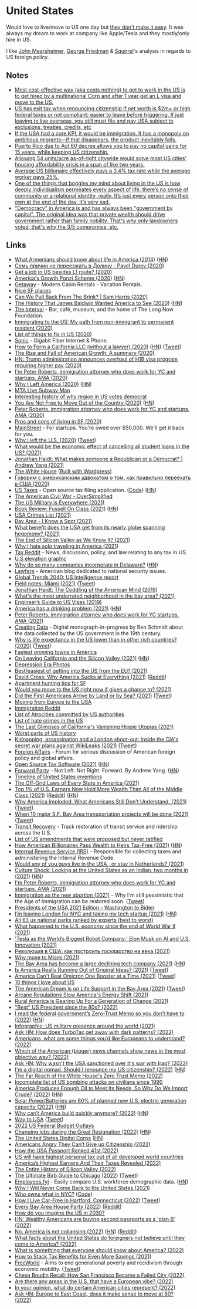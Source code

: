 # United States

Would love to live/move to US one day but [they don't make it easy](https://twitter.com/Noahpinion/status/1520132242672029696). It was always my dream to work at company like Apple/Tesla and they mostly/only hire in US.

I like [John Mearsheimer](https://www.youtube.com/results?search_query=John+Mearsheimer), [George Friedman](https://twitter.com/george_friedman) & [Squirrel](https://twitter.com/zei_squirrel)'s analysis in regards to US foreign policy.

## Notes

- [Most cost-effective way (aka costs nothing) to get to work in the US is to get hired by a multinational Corp and after 1 year get an L visa and move to the US.](https://twitter.com/copyconstruct/status/1280953429527900160)
- [US has exit tax when renouncing citizenship if net worth is $2m+ or high federal taxes or not compliant; easier to leave before triggering. If just leaving to live overseas, you still must file and pay USA subject to exclusions, treaties, credits, etc](https://twitter.com/nomadcapitalist/status/1454574254566019080)
- [If the USA had a core KPI, it would be immigration. It has a monopoly on ambitious migrants—if that disappears, the product inevitably fails.](https://twitter.com/cpaik/status/1459534475042435083)
- [Puerto Rico due to Act 60 decree allows you to pay no capital gains for 15 years, while keeping US citizenship.](https://www.reddit.com/r/fatFIRE/comments/rj6iju/moving_form_switzerland_to_the_beautiful_united/)
- [Allowing 54 units/acre as-of-right citywide would solve most US cities' housing affordability crisis in a span of like two years.](https://twitter.com/mnolangray/status/1515081757883731971)
- [Average US billionaire effectively pays a 3.4% tax rate while the average worker pays 25%.](https://twitter.com/JoshuaPotash/status/1516078047740502026)
- [One of the things that boggles my mind about living in the US is how deeply individualism permeates every aspect of life. there’s no sense of community or a relational identity, really. It’s just every person onto their own at the end of the day. It’s very sad.](https://twitter.com/most_opppressed/status/1516802246087950338)
- ["Democracy" in America is and has always been "government by capital". The original idea was that private wealth should drive government rather than family nobility. That's why only landowners voted, that's why the 3/5 compromise, etc.](https://twitter.com/izs/status/1521467530098864128)

## Links

- [What Armenians should know about life in America (2014)](https://likewise.am/2014/12/26/what-armenians-should-know-about-life-in-america/) ([HN](https://news.ycombinator.com/item?id=22777745))
- [Семь причин не переезжать в Долину - Pavel Durov (2020)](https://te.legra.ph/7-prichin-ne-pereezzhat-v-Kremnievuyu-dolinu-05-07)
- [Get a job in US besides L1 route? (2020)](https://www.reddit.com/r/cscareerquestionsEU/comments/ggbzkk/is_there_anyone_here_who_got_a_job_in_the_us/)
- [America's Growth Ponzi Scheme (2020)](https://www.strongtowns.org/journal/2020/5/14/americas-growth-ponzi-scheme-md2020) ([HN](https://news.ycombinator.com/item?id=23222191))
- [Getaway](https://getaway.house/) - Modern Cabin Rentals - Vacation Rentals.
- [Nice SF places](https://akilian.com/places/)
- [Can We Pull Back From The Brink? | Sam Harris (2020)](https://samharris.org/can-pull-back-brink/)
- [The History That James Baldwin Wanted America to See (2020)](https://www.newyorker.com/books/page-turner/the-history-that-james-baldwin-wanted-america-to-see) ([HN](https://news.ycombinator.com/item?id=23584298))
- [The Interval](https://theinterval.org/) - Bar, café, museum, and the home of The Long Now Foundation.
- [Immigrating to the US: My path from non-immigrant to permanent resident (2020)](https://blog.maximeheckel.com/posts/immigrating-to-the-us-my-path)
- [List of things to fix in US (2020)](https://www.reddit.com/r/EverythingScience/comments/hniy7v/the_us_is_deporting_scientists_im_one_of_them/fxctulk)
- [Sonic](https://www.sonic.com/) - Gigabit Fiber Internet & Phone.
- [How to Form a California LLC (without a lawyer) (2020)](https://feross.org/form-california-llc/) ([HN](https://news.ycombinator.com/item?id=24487937)) ([Tweet](https://twitter.com/feross/status/1306014643471683585))
- [The Rise and Fall of American Growth: A summary (2020)](https://rootsofprogress.org/summary-the-rise-and-fall-of-american-growth)
- [HN: Trump administration announces overhaul of H1B visa program requiring higher pay (2020)](https://news.ycombinator.com/item?id=24702393)
- [I'm Peter Roberts, immigration attorney who does work for YC and startups. AMA (2020)](https://news.ycombinator.com/item?id=24730450)
- [Why I Left America (2020)](https://www.theatlantic.com/ideas/archive/2020/10/american-emigre/616705/) ([HN](https://news.ycombinator.com/item?id=24777278))
- [MTA Live Subway Map](https://map.mta.info/)
- [Interesting history of why region in US votes democrat](https://twitter.com/latifnasser/status/1323333293467525126)
- [You Are Not Free to Move Out of the Country (2020)](https://www.currentaffairs.org/2020/11/you-are-not-free-to-move-out-of-the-country) ([HN](https://news.ycombinator.com/item?id=25068594))
- [Peter Roberts, immigration attorney who does work for YC and startups. AMA (2020)](https://news.ycombinator.com/item?id=23940345)
- [Pros and cons of living in SF (2020)](https://twitter.com/wongmjane/status/1330894344228749314)
- [MainStreet](https://mainstreet.us/) - For startups. You're owed over $50,000. We'll get it back for you.
- [Why I left the U.S. (2020)](https://arslan.io/2020/12/20/why-i-left-the-us/) ([Tweet](https://twitter.com/fatih/status/1340662798175580163))
- [What would be the economic effect of cancelling all student loans in the US? (2021)](https://www.reddit.com/r/AskEconomics/comments/kwqu5c/what_would_be_the_economic_effect_of_cancelling/)
- [Jonathan Haidt: What makes someone a Republican or a Democrat? | Andrew Yang (2021)](https://www.youtube.com/watch?v=gjufYwIbITw)
- [The White House](https://www.whitehouse.gov/) ([Built with Wordpress](https://ma.tt/2021/01/new-whitehouse-gov/))
- [Говорим с американским адвокатом о том, как правильно переехать в США (2020)](https://www.youtube.com/watch?v=Ke8I541K2QY)
- [US Taxes](https://ustaxes.org/info) - Open source tax filing application. ([Code](https://github.com/thegrims/UsTaxes)) ([HN](https://news.ycombinator.com/item?id=26138446))
- [The American Civil War - OverSimplified](https://www.youtube.com/watch?v=tsxmyL7TUJg)
- [The US Military is Everywhere (2021)](https://www.youtube.com/watch?v=-YR2TxHkb4c)
- [Book Review: Fussell On Class (2021)](https://astralcodexten.substack.com/p/book-review-fussell-on-class) ([HN](https://news.ycombinator.com/item?id=26351913))
- [USA Crimes List (2021)](https://www.reddit.com/r/Sino/comments/m162i1/the_usa_will_inevitably_collapse_under_the_weight/)
- [Bay Area - I Know a Spot (2021)](https://iknowaspot.substack.com/p/bay-area)
- [What benefit does the USA get from its nearly globe spanning hegemony? (2021)](https://www.reddit.com/r/geopolitics/comments/m4ceyu/question_what_benefit_does_the_usa_get_from_its/)
- [The End of Silicon Valley as We Know It? (2021)](https://www.oreilly.com/radar/the-end-of-silicon-valley-as-we-know-it/)
- [Why I hate solo traveling in America (2021)](https://www.reddit.com/r/solotravel/comments/me6ph2/why_i_hate_solo_travelling_in_america/)
- [Tax Reddit](https://www.reddit.com/r/tax/) - News, discussion, policy, and law relating to any tax in US.
- [U.S elevation graphic](https://twitter.com/milehigherjoel/status/1378466795053477890)
- [Why do so many companies incorporate in Delaware?](https://thehustle.co/why-delaware-is-the-sexiest-place-in-america-to-incorporate-a-company/) ([HN](https://news.ycombinator.com/item?id=26770454))
- [Lawfare](https://www.lawfareblog.com/) - American blog dedicated to national security issues.
- [Global Trends 2040: US Intelligence report](https://www.dni.gov/files/ODNI/documents/assessments/GlobalTrends_2040.pdf)
- [Field notes: Miami (2021)](https://devonzuegel.com/post/field-notes-miami) ([Tweet](https://twitter.com/zebulgar/status/1384986967218216962))
- [Jonathan Haidt: The Coddling of the American Mind (2019)](https://www.youtube.com/watch?v=3b3Ob4CK4Xs)
- [What's the most underrated neighborhood in the bay area? (2021)](https://twitter.com/pitdesi/status/1396886135381532672)
- [Engineer’s Guide to US Visas (2019)](https://underdog.io/blog/engineers-guide-to-us-visas)
- [America has a drinking problem (2021)](https://www.theatlantic.com/magazine/archive/2021/07/america-drinking-alone-problem/619017/) ([HN](https://news.ycombinator.com/item?id=27357592))
- [Peter Roberts, immigration attorney who does work for YC startups. AMA (2021)](https://news.ycombinator.com/item?id=27560781)
- [Creating Data](http://creatingdata.us/) - Digital monograph-in-progress by Ben Schmidt about the data collected by the US government in the 19th century.
- [Why is life expectancy in the US lower than in other rich countries? (2020)](https://ourworldindata.org/us-life-expectancy-low) ([Tweet](https://twitter.com/SamHarrisOrg/status/1408214964221792260))
- [Fastest growing towns in America](https://boomtowns.app/)
- [On Leaving California and the Silicon Valley (2021)](https://bartwronski.com/2021/06/28/on-leaving-california-and-the-silicon-valley/) ([HN](https://news.ycombinator.com/item?id=27888097))
- [Depression Era Photos](https://twitter.com/blestcrone)
- [Best/easiest of getting into the US from the EU? (2021)](https://www.reddit.com/r/cscareerquestionsEU/comments/ox0ip2/whats_the_besteasiest_of_getting_into_the_us_from/)
- [David Cross: Why America Sucks at Everything (2021)](https://www.youtube.com/watch?v=aNghg1Y-WIc) ([Reddit](https://www.reddit.com/r/videos/comments/p0y18p/david_cross_why_america_sucks/))
- [Apartment hunting tips for SF](https://twitter.com/nikolasklein/status/1425391214963085314)
- [Would you move to the US right now if given a chance to? (2021)](https://www.reddit.com/r/AskUK/comments/p8o4iw/would_you_move_to_the_us_right_now_if_given_a/)
- [Did the First Americans Arrive by Land or by Sea? (2021)](https://www.theatlantic.com/magazine/archive/2021/10/prehistoric-america-atlantis/619819/) ([Tweet](https://twitter.com/andersen/status/1435243652310241291))
- [Moving from Europe to the USA](https://www.reddit.com/r/IWantOut/comments/1bjcio/moving_from_europe_to_the_usa/)
- [Immigration Reddit](https://www.reddit.com/r/immigration/)
- [List of Atrocities committed by US authorities](https://dessalines.github.io/essays/us_atrocities.html)
- [List of hate crimes in the US](https://dessalines.github.io/essays/us_hate_crimes.html)
- [The Last Glimpses of California's Vanishing Hippie Utopias (2021)](https://www.gq.com/story/californias-vanishing-hippie-utopias)
- [Worst parts of US history](https://twitter.com/isaiah_bb/status/1442205678131687432)
- [Kidnapping, assassination and a London shoot-out: Inside the CIA's secret war plans against WikiLeaks (2021)](https://news.yahoo.com/kidnapping-assassination-and-a-london-shoot-out-inside-the-ci-as-secret-war-plans-against-wiki-leaks-090057786.html) ([Tweet](https://twitter.com/chrislhayes/status/1442338530429227009))
- [Foreign Affairs](https://www.foreignaffairs.com/) - Forum for serious discussion of American foreign policy and global affairs.
- [Open Source Tax Software (2021)](http://ctskennerton.github.io/2021/08/30/open-source-tax-software/) ([HN](https://news.ycombinator.com/item?id=28755034))
- [Forward Party](https://www.forwardparty.com/) - Not Left. Not Right. Forward. By Andrew Yang. ([HN](https://news.ycombinator.com/item?id=28766825))
- [Timeline of United States inventions](https://en.wikipedia.org/wiki/Timeline_of_United_States_inventions)
- [The Off-Grid Laws of Every State in America (2021)](https://www.primalsurvivor.net/living-off-grid-legal/)
- [Top 1% of U.S. Earners Now Hold More Wealth Than All of the Middle Class (2021)](https://www.bloomberg.com/news/articles/2021-10-08/top-1-earners-hold-more-wealth-than-the-u-s-middle-class) ([Reddit](https://www.reddit.com/r/Economics/comments/q5dub2/top_1_of_us_earners_now_hold_more_wealth_than_all/)) ([HN](https://news.ycombinator.com/item?id=28826646))
- [Why America Imploded. What Americans Still Don’t Understand. (2021)](https://eand.co/why-america-imploded-d52db893acc6) ([Tweet](https://twitter.com/smdiehl/status/1447838693839024132))
- [When 10 major S.F. Bay Area transportation projects will be done (2021)](https://www.sfchronicle.com/projects/2021/sf-bay-area-transportation-projects/) ([Tweet](https://twitter.com/chrisarvinsf/status/1450835293209194507))
- [Transit Recovery](https://transitrecovery.com/) - Track restoration of transit service and ridership across the U.S.
- [List of US amendments that were proposed but never ratified](https://twitter.com/radicalpragmat1/status/1450514588005457920)
- [How American Billionaires Pass Wealth to Heirs Tax-Free (2021)](https://www.bloomberg.com/features/how-billionaires-pass-wealth-to-heirs-tax-free-2021/) ([HN](https://news.ycombinator.com/item?id=29001788))
- [Internal Revenue Service (IRS)](https://www.irs.gov/) - Responsible for collecting taxes and administering the Internal Revenue Code.
- [Would any of you guys live in the USA , or stay in Netherlands? (2021)](https://www.reddit.com/r/Netherlands/comments/qjmds0/would_any_of_you_guys_live_in_the_usa_or_stay_in/)
- [Culture Shock: Looking at the United States as an Indian, two months in (2021)](https://siddhesh.substack.com/p/culture-shock) ([HN](https://news.ycombinator.com/item?id=29073899))
- [I'm Peter Roberts, immigration attorney who does work for YC and startups. AMA (2021)](https://news.ycombinator.com/item?id=29200687)
- [Immigration as the new abortion (2021)](https://noahpinion.substack.com/p/immigration-as-the-new-abortion) - Why I'm still pessimistic that the Age of Immigration can be restored soon. ([Tweet](https://twitter.com/Noahpinion/status/1459339040507920390))
- [Presidents of the USA 2021 Edition - Washington to Biden](https://www.youtube.com/watch?v=WF7OTl60cHE)
- [I’m leaving London for NYC and taking my tech startup (2021)](https://sifted.eu/articles/brexit-london-new-york-leaving/) ([HN](https://news.ycombinator.com/item?id=29316357))
- [All 63 us national parks ranked by experts (best to worst)](https://morethanjustparks.com/national-parks-ranked/)
- [What happened to the U.S. economy since the end of World War II (2021)](https://www.collaborativefund.com/blog/how-this-all-happened/)
- ['Tesla as the World’s Biggest Robot Company:' Elon Musk on AI and U.S. Innovation (2021)](https://www.youtube.com/watch?v=lSD_vpfikbE)
- [Революция в США: как построить государство на века (2021)](https://www.youtube.com/watch?v=HvydAXhi8pQ)
- [Why move to Miami (2021)](https://twitter.com/lpolovets/status/1471461238014033922)
- [The Bay Area has become a large declining tech company (2021)](http://www.yared.com/2021/12/the-entire-bay-area-has-become-large.html) ([HN](https://news.ycombinator.com/item?id=29595614))
- [Is America Really Running Out of Original Ideas? (2021)](https://www.theatlantic.com/ideas/archive/2021/12/america-really-running-out-original-ideas/621055/) ([Tweet](https://twitter.com/DKThomp/status/1472947306634821648))
- [America Can't Beat Omicron One Booster at a Time (2021)](https://www.theatlantic.com/health/archive/2021/12/america-omicron-variant-surge-booster/621027/) ([Tweet](https://twitter.com/edyong209/status/1474080740094717964))
- [10 things I love about US](https://twitter.com/amasad/status/1475933656078114817)
- [The American Dream is on Life Support in the Bay Area (2021)](https://hariraghavan.com/0090c2645d2f4cbda95cc6cdbeec46e3) ([Tweet](https://twitter.com/garrytan/status/1475865310527778823))
- [Arcane Regulations Slow America's Energy Shift (2021)](https://austinvernon.site/blog/renewablesregulatory.html)
- [Rural America is Gearing Up For a Generation of Change (2021)](https://austinvernon.site/blog/ruralfuture.html)
- ["Best" US President since the 80s? (2022)](https://www.reddit.com/r/PoliticalDiscussion/comments/scwv4u/in_your_opinion_who_has_been_the_best_us/)
- [I read the federal government’s Zero-Trust Memo so you don’t have to (2022)](https://www.bastionzero.com/blog/i-read-the-federal-governments-zero-trust-memo-so-you-dont-have-to) ([HN](https://news.ycombinator.com/item?id=30101411))
- [Infographic: US military presence around the world (2021)](https://www.aljazeera.com/news/2021/9/10/infographic-us-military-presence-around-the-world-interactive)
- [Ask HN: How does TurboTax get away with dark patterns? (2022)](https://news.ycombinator.com/item?id=30409523)
- [Americans, what are some things you’d like Europeans to understand? (2022)](https://www.reddit.com/r/AskAnAmerican/comments/sx930u/americans_what_are_some_things_youd_like/)
- [Which of the American (bigger) news channels show news in the most objective way? (2022)](https://www.reddit.com/r/AskAnAmerican/comments/t2uiyy/which_of_the_american_bigger_news_channels_show/)
- [Ask HN: Why wasn't the USA sanctioned over it's war with Iraq? (2022)](https://news.ycombinator.com/item?id=30527361)
- [I'm a digital nomad. Should I renounce my US citizenship? (2022)](https://fireshouter.substack.com/p/im-a-digital-nomad-should-i-renounce) ([HN](https://news.ycombinator.com/item?id=30537515))
- [The Far Reach of the White House's Zero Trust Memo (2022)](https://www.pomerium.com/blog/white-house-zt-memo/)
- [Incomplete list of US bombing attacks on civilians since 1990](https://twitter.com/queeralamode/status/1499774998591926274)
- [America Produces Enough Oil to Meet Its Needs, So Why Do We Import Crude? (2022)](https://www.nasdaq.com/articles/america-produces-enough-oil-to-meet-its-needs-so-why-do-we-import-crude) ([HN](https://news.ycombinator.com/item?id=30602060))
- [Solar Power/Batteries are 60% of planned new U.S. electric generation capacity (2022)](https://www.eia.gov/todayinenergy/detail.php?id=51518) ([HN](https://news.ycombinator.com/item?id=30597672))
- [Why can’t America build quickly anymore? (2022)](https://fullstackeconomics.com/why-america-cant-build-big-things-any-more/) ([HN](https://news.ycombinator.com/item?id=30734062))
- [Way to USA](https://waytousa.org/) ([Tweet](https://twitter.com/AlexSukhorukov_/status/1506293063345393682))
- [2022 US Federal Budget Outlays](https://observablehq.com/@john-guerra/us-federal-budget-outlays)
- [Changing jobs during the Great Resignation (2022)](https://www.adamconrad.dev/blog/changing-jobs-during-the-great-resignation/) ([HN](https://news.ycombinator.com/item?id=30959875))
- [The United States Digital Corps](https://digitalcorps.gsa.gov/about/) ([HN](https://news.ycombinator.com/item?id=30958919))
- [Americans Angry They Can’t Give up Citizenship (2022)](https://www.youtube.com/watch?v=4EQ8Z1aN2Cc)
- [How the USA Passport Ranked 41st (2022)](https://www.youtube.com/watch?v=8Bbo5FabtvA)
- [US will have highest personal tax out of all developed world countries](https://www.youtube.com/watch?v=kyPdcnkWgL8)
- [America’s Highest Earners And Their Taxes Revealed (2022)](https://projects.propublica.org/americas-highest-incomes-and-taxes-revealed/)
- [The Entire History of Silicon Valley (2022)](https://www.youtube.com/watch?v=hpLUFQfwYVY)
- [The Ultimate Birb Guide to Chicago (2022)](https://birb.substack.com/p/the-ultimate-birb-guide-to-chicago?s=r) ([Tweet](https://twitter.com/Bonecondor/status/1516216998836977666))
- [Employees.fyi](https://employees.fyi/) - Easily compare U.S. workforce demographic data. ([HN](https://news.ycombinator.com/item?id=31062815))
- [Why I Will Never Come Back to the United States (2021)](https://www.youtube.com/watch?v=2Zr7j41a8X0)
- [Who owns what in NYC?](https://whoownswhat.justfix.nyc/en/) ([Code](https://github.com/JustFixNYC/who-owns-what))
- [How I Live Car-Free in Hartford, Connecticut (2022)](https://www.vice.com/en/article/g5qe97/how-i-live-car-free-in-hartford-connecticut) ([Tweet](https://twitter.com/A_W_Gordon/status/1517508933375741953))
- [Every Bay Area House Party (2022)](https://astralcodexten.substack.com/p/every-bay-area-house-party?s=r) ([Reddit](https://www.reddit.com/r/slatestarcodex/comments/uhvf96/every_bay_area_house_party/))
- [How do you imagine the US in 2030?](https://www.reddit.com/r/AskAnAmerican/comments/ui6e55/how_do_you_imagine_the_us_in_2030/)
- [HN: Wealthy Americans are buying second passports as a 'plan B' (2022)](https://news.ycombinator.com/item?id=31303583)
- [No, America is not collapsing (2022)](https://noahpinion.substack.com/p/no-america-is-not-collapsing?s=r) ([HN](https://news.ycombinator.com/item?id=31325941)) ([Reddit](https://www.reddit.com/r/neoliberal/comments/umr2gh/no_america_is_not_collapsing/))
- [What facts about the United States do foreigners not believe until they come to America? (2022)](https://www.reddit.com/r/AskAnAmerican/comments/umhysk/what_facts_about_the_united_states_do_foreigners/)
- [What is something that everyone should know about America? (2022)](https://www.reddit.com/r/AskAnAmerican/comments/uprh44/what_is_something_that_everyone_should_know_about/)
- [How to Stack Tax Benefits for Even More Savings (2021)](https://www.madfientist.com/stack-tax-benefits/)
- [FreeWorld](https://www.joinfreeworld.com/) - Aims to end generational poverty and recidivism through economic mobility. ([Tweet](https://twitter.com/Austen/status/1530614256898408448))
- [Chesa Boudin Recall: How San Francisco Became a Failed City (2022)](https://www.theatlantic.com/ideas/archive/2022/06/how-san-francisco-became-failed-city/661199/)
- [Are there any areas in the U.S. that have a European vibe? (2022)](https://www.reddit.com/r/AskAnAmerican/comments/vgukxm/are_there_any_areas_in_the_us_that_have_a/)
- [In your opinion, what do certain American cities represent? (2022)](https://www.reddit.com/r/AskAnAmerican/comments/vhcet9/in_your_opinion_what_do_certain_american_cities/)
- [Ask HN: Europe to East Coast, does it make sense to move at 50? (2022)](https://news.ycombinator.com/item?id=31873504)
